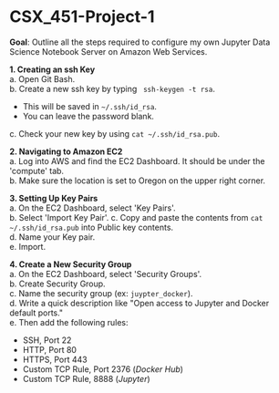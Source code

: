 # CSX_451-Project-1

**Goal**: Outline all the steps required to configure my own Jupyter Data Science Notebook Server on Amazon Web Services. 

**1. Creating an ssh Key**  
a. Open Git Bash.  
b. Create a new ssh key by typing ` ssh-keygen -t rsa`.  
- This will be saved in `~/.ssh/id_rsa`.  
- You can leave the password blank.  

c. Check your new key by using `cat ~/.ssh/id_rsa.pub`.          

**2. Navigating to Amazon EC2**  
a. Log into AWS and find the EC2 Dashboard. It should be under the 'compute' tab.  
b. Make sure the location is set to Oregon on the upper right corner.  

**3. Setting Up Key Pairs**  
a. On the EC2 Dashboard, select 'Key Pairs'.  
b. Select 'Import Key Pair'.
c. Copy and paste the contents from `cat ~/.ssh/id_rsa.pub` into Public key contents.   
d. Name your Key pair.  
e. Import.  

**4. Create a New Security Group**  
a. On the EC2 Dashboard, select 'Security Groups'.  
b. Create Security Group.  
c. Name the security group (ex: `juypter_docker`).  
d. Write a quick description like "Open access to Jupyter and Docker default ports."  
e. Then add the following rules:  
- SSH, Port 22  
- HTTP, Port 80  
- HTTPS, Port 443  
- Custom TCP Rule, Port 2376 (*Docker Hub*)
- Custom TCP Rule, 8888 (*Jupyter*)
